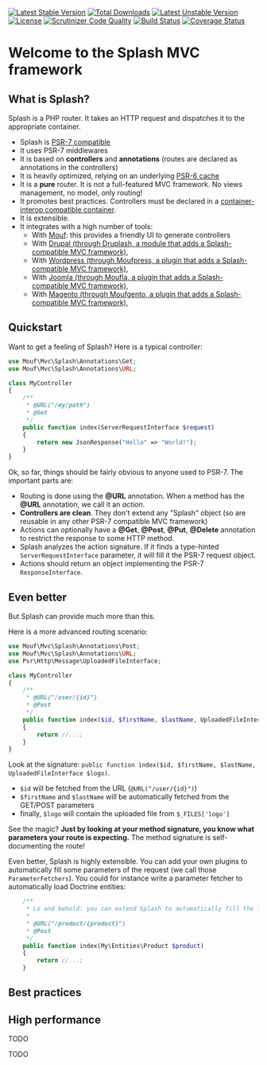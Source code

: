[![Latest Stable Version](https://poser.pugx.org/mouf/mvc.splash-common/v/stable)](https://packagist.org/packages/mouf/mvc.splash-common)
[![Total Downloads](https://poser.pugx.org/mouf/mvc.splash-common/downloads)](https://packagist.org/packages/mouf/mvc.splash-common)
[![Latest Unstable Version](https://poser.pugx.org/mouf/mvc.splash-common/v/unstable)](https://packagist.org/packages/mouf/mvc.splash-common)
[![License](https://poser.pugx.org/mouf/mvc.splash-common/license)](https://packagist.org/packages/mouf/mvc.splash-common)
[![Scrutinizer Code Quality](https://scrutinizer-ci.com/g/thecodingmachine/mvc.splash-common/badges/quality-score.png?b=8.0)](https://scrutinizer-ci.com/g/thecodingmachine/mvc.splash-common/?branch=8.0)
[![Build Status](https://travis-ci.org/thecodingmachine/mvc.splash-common.svg?branch=8.0)](https://travis-ci.org/thecodingmachine/mvc.splash-common)
[![Coverage Status](https://coveralls.io/repos/thecodingmachine/mvc.splash-common/badge.svg?branch=8.0&service=github)](https://coveralls.io/github/thecodingmachine/mvc.splash-common?branch=8.0)

Welcome to the Splash MVC framework
===================================

What is Splash?
---------------

Splash is a PHP router. It takes an HTTP request and dispatches it to the appropriate container.
  
- Splash is [PSR-7 compatible](http://www.php-fig.org/psr/psr-7/)
- It uses PSR-7 middlewares
- It is based on **controllers** and **annotations** (routes are declared as annotations in the controllers)
- It is heavily optimized, relying on an underlying [PSR-6 cache](http://www.php-fig.org/psr/psr-6/)
- It is a **pure** router. It is not a full-featured MVC framework. No views management, no model, only routing!
- It promotes best practices. Controllers must be declared in a [container-interop compatible container](https://github.com/container-interop/container-interop/).
- It is extensible.
- It integrates with a high number of tools:
    - With [Mouf](http://mouf-php.com): this provides a friendly UI to generate controllers
    - With [Drupal (through Druplash, a module that adds a Splash-compatible MVC framework)](http://mouf-php.com/packages/mouf/integration.drupal.druplash),
    - With [Wordpress (through Moufpress, a plugin that adds a Splash-compatible MVC framework)](http://mouf-php.com/packages/mouf/integration.wordpress.moufpress),
    - With [Joomla (through Moufla, a plugin that adds a Splash-compatible MVC framework)](http://mouf-php.com/packages/mouf/integration.wordpress.moufpress),
    - With [Magento (through Moufgento, a plugin that adds a Splash-compatible MVC framework)](http://mouf-php.com/packages/mouf/integration.magento.moufgento),



Quickstart
----------

Want to get a feeling of Splash? Here is a typical controller:

```php
use Mouf\Mvc\Splash\Annotations\Get;
use Mouf\Mvc\Splash\Annotations\URL;

class MyController
{
    /**
     * @URL("/my/path")
     * @Get
     */
    public function index(ServerRequestInterface $request)
    {
        return new JsonResponse("Hello" => "World!");
    }
}
```

Ok, so far, things should be fairly obvious to anyone used to PSR-7. The important parts are:

- Routing is done using the **@URL** annotation. When a method has the **@URL** annotation, we call it an *action*.
- **Controllers are clean**. They don't extend any "Splash" object (so are reusable in any other PSR-7 compatible MVC framework)
- Actions can optionally have a **@Get**, **@Post**, **@Put**, **@Delete** annotation to restrict the response to some HTTP method.
- Splash analyzes the action signature. If it finds a type-hinted `ServerRequestInterface` parameter, it will fill it the PSR-7 request object.
- Actions should return an object implementing the PSR-7 `ResponseInterface`.


Even better
-----------

But Splash can provide much more than this.

Here is a more advanced routing scenario:

```php
use Mouf\Mvc\Splash\Annotations\Post;
use Mouf\Mvc\Splash\Annotations\URL;
use Psr\Http\Message\UploadedFileInterface;

class MyController
{
    /**
     * @URL("/user/{id}")
     * @Post
     */
    public function index($id, $firstName, $lastName, UploadedFileInterface $logo)
    {
        return //...;
    }
}
```

Look at the signature: `public function index($id, $firstName, $lastName, UploadedFileInterface $logo)`.

- `$id` will be fetched from the URL (`@URL("/user/{id}")`)
- `$firstName` and `$lastName` will be automatically fetched from the GET/POST parameters
- finally, `$logo` will contain the uploaded file from `$_FILES['logo']`

See the magic? **Just by looking at your method signature, you know what parameters your route is expecting.** The method signature is self-documenting the route!

Even better, Splash is highly extensible. You can add your own plugins to automatically fill some parameters of the request (we call those `ParameterFetchers`).
You could for instance write a parameter fetcher to automatically load Doctrine entities:

```php
    /**
     * Lo and behold: you can extend Splash to automatically fill the function parameters with objects of your liking
     *
     * @URL("/product/{product}")
     * @Post
     */
    public function index(My\Entities\Product $product)
    {
        return //...;
    }

```

Best practices
--------------



High performance
----------------

TODO





TODO

